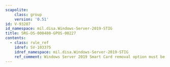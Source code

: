 ```yaml
---
scapolite:
    class: group
    version: '0.51'
id: V-93287
id_namespace: mil.disa.Windows-Server-2019-STIG
title: SRG-OS-000480-GPOS-00227
contents:
  - class: rule_ref
    idref: SV-103375
    idref_namespace: mil.disa.Windows-Server-2019-STIG
    ref_comment: Windows Server 2019 Smart Card removal option must be confi ...
---
```


